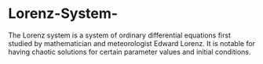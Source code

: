 # Lorenz-System-
The Lorenz system is a system of ordinary differential equations first studied by mathematician and meteorologist Edward Lorenz. It is notable for having chaotic solutions for certain parameter values and initial conditions.
